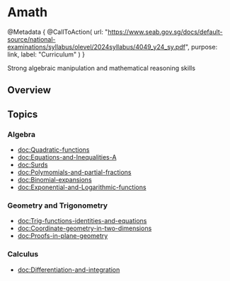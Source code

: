 # Amath

@Metadata {
    @CallToAction(
        url: "https://www.seab.gov.sg/docs/default-source/national-examinations/syllabus/olevel/2024syllabus/4049_y24_sy.pdf",
        purpose: link,
        label: "Curriculum"
    )
}

Strong algebraic manipulation and mathematical reasoning skills

## Overview

## Topics
### Algebra
- <doc:Quadratic-functions>
- <doc:Equations-and-Inequalities-A>
- <doc:Surds>
- <doc:Polymomials-and-partial-fractions>
- <doc:Binomial-expansions>
- <doc:Exponential-and-Logarithmic-functions>

### Geometry and Trigonometry
- <doc:Trig-functions-identities-and-equations>
- <doc:Coordinate-geometry-in-two-dimensions>
- <doc:Proofs-in-plane-geometry>

### Calculus
- <doc:Differentiation-and-integration>
